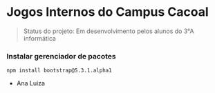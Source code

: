 # Jogos Internos do Campus Cacoal
>Status do projeto: Em desenvolvimento pelos alunos do 3°A informática
### Instalar gerenciador de pacotes
```
npm install bootstrap@5.3.1.alpha1
```
* Ana Luiza
